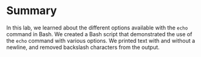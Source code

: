 # Summary

In this lab, we learned about the different options available with the `echo` command in Bash. We created a Bash script that demonstrated the use of the `echo` command with various options. We printed text with and without a newline, and removed backslash characters from the output.
